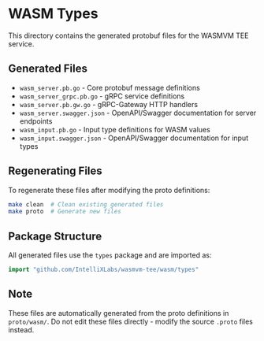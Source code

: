 # WASM Types

This directory contains the generated protobuf files for the WASMVM TEE service.

## Generated Files

- `wasm_server.pb.go` - Core protobuf message definitions
- `wasm_server_grpc.pb.go` - gRPC service definitions  
- `wasm_server.pb.gw.go` - gRPC-Gateway HTTP handlers
- `wasm_server.swagger.json` - OpenAPI/Swagger documentation for server endpoints
- `wasm_input.pb.go` - Input type definitions for WASM values
- `wasm_input.swagger.json` - OpenAPI/Swagger documentation for input types

## Regenerating Files

To regenerate these files after modifying the proto definitions:

```bash
make clean  # Clean existing generated files
make proto  # Generate new files
```

## Package Structure

All generated files use the `types` package and are imported as:

```go
import "github.com/IntelliXLabs/wasmvm-tee/wasm/types"
```

## Note

These files are automatically generated from the proto definitions in `proto/wasm/`.
Do not edit these files directly - modify the source `.proto` files instead.
